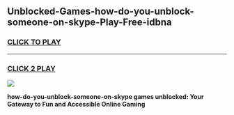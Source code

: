 
## Unblocked-Games-how-do-you-unblock-someone-on-skype-Play-Free-idbna
<h3>
<a href="https://premium76.site?title=how-do-you-unblock-someone-on-skype&ref=23A">CLICK TO PLAY</a></h3>
<hr>

<h3>
<a href="https://premium76.site?title=how-do-you-unblock-someone-on-skype&ref=23A">CLICK 2 PLAY</a>
  
</h3>

<a href="https://premium76.site?title=how-do-you-unblock-someone-on-skype&ref=23A"><img src="https://clearcache.store/games.png"></a>


**how-do-you-unblock-someone-on-skype games unblocked: Your Gateway to Fun and Accessible Online Gaming**
